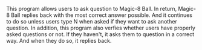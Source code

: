 This program allows users to ask question to Magic-8 Ball. In return, Magic-8 Ball replies back with the most correct answer possible. And it continues to do so unless users type N when asked if they want to ask another question. In addition, this program also verfies whether users have properly asked questions or not. If they haven't, it asks them to question in a correct way. And when they do so, it replies back.
